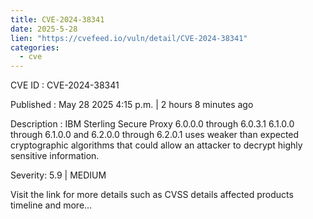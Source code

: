 ```yaml
---
title: CVE-2024-38341
date: 2025-5-28
lien: "https://cvefeed.io/vuln/detail/CVE-2024-38341"
categories:
  - cve
---
```


CVE ID : CVE-2024-38341

Published :  May 28
2025
4:15 p.m. | 2 hours
8 minutes ago

Description : IBM Sterling Secure Proxy 6.0.0.0 through 6.0.3.1
6.1.0.0 through 6.1.0.0
and 6.2.0.0 through 6.2.0.1 uses weaker than expected cryptographic algorithms that could allow an attacker to decrypt highly sensitive information.

Severity: 5.9 | MEDIUM

Visit the link for more details
such as CVSS details
affected products
timeline
and more...
